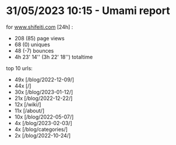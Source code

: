 # 31/05/2023 10:15 - Umami report
for www.shifeiti.com [24h] :

 - 208 (85) page views
 - 68 (0) uniques
 - 48 (-7) bounces
 - 4h 23' 14'' (3h 22' 18'') totaltime


top 10 urls:
 - 49x [/blog/2022-12-09/]
 - 44x [/]
 - 30x [/blog/2023-01-12/]
 - 21x [/blog/2022-12-22/]
 - 12x [/wiki/]
 - 11x [/about/]
 - 10x [/blog/2022-05-07/]
 - 4x [/blog/2023-02-03/]
 - 4x [/blog/categories/]
 - 2x [/blog/2022-10-24/]


